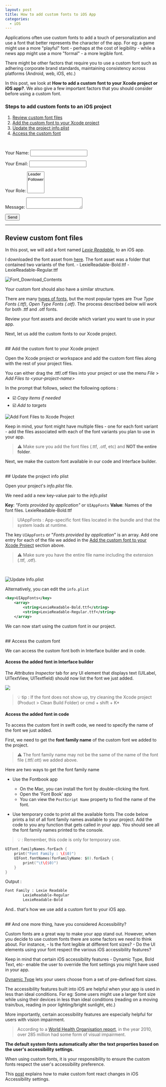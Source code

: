 ```yaml
---
layout: post
title: How to add custom fonts to iOS App
categories:
  - iOS 
---
```


Applications often use custom fonts to add a touch of personalization and use a font that better represents the character of the app.
For eg: a game might use a more "playful" font - perhaps at the cost of legibility - while a news app might use a more "formal" - a more legible font.

There might be other factors that require you to use a custom font such as adhering corporate brand standards, maintaining consistency across platforms (Android, web, iOS, etc.)

In this post, we look at **How to add a custom font to your Xcode project or iOS app?**. 
We also give a few important factors that you should consider before using a custom font.

### Steps to add custom fonts to an iOS project

<!-- toc -->
1. [Review custom font files](#review-custom-font-files)
2. [Add the custom font to your Xcode project](#add-the-custom-font-to-your-xcode-project)
3. [Update the project info.plist](#update-the-project-info-plist)
4. [Access the custom font](#access-the-custom-font)
<!-- tocstop -->

<!--more-->
<br>

<form name="contact" method="POST" data-netlify="true">
  <p>
    <label>Your Name: <input type="text" name="name" /></label>   
  </p>
  <p>
    <label>Your Email: <input type="email" name="email" /></label>
  </p>
  <p>
    <label>Your Role: <select name="role[]" multiple>
      <option value="leader">Leader</option>
      <option value="follower">Follower</option>
    </select></label>
  </p>
  <p>
    <label>Message: <textarea name="message"></textarea></label>
  </p>
  <p>
    <button type="submit">Send</button>
  </p>
</form>



---
## Review custom font files

In this post, we will add a font named [*Lexie Readable.*](https://www.k-type.com/fonts/lexie-readable/) to an iOS app.

I downloaded the font asset from [here](https://www.k-type.com/fonts/lexie-readable/). The font asset was a folder that contained two variants of the font. 
	- LexieReadable-Bold.ttf
	- LexieReadable-Regular.ttf
 
![Font_Download_Contents](https://github.com/codecraftblog/codecraftblog.github.io/blob/master/images/lexie_readable_font_folder_contents.jpg?raw=true)

Your custom font should also have a similar structure. 

There are many [types of fonts](https://www.fonts.com/support/faq/font-formats), but the most popular types are *True Type Fonts (.ttf)*, *Open Type Fonts (.otf)*. The process described below will work for both .ttf and .otf fonts.

Review your font assets and decide which variant you want to use in your app.

Next, let us add the custom fonts to our Xcode project.

<br>
## Add the custom font to your Xcode project
 
Open the Xcode project or workspace and add the custom font files along with the rest of your project files.

You can either drag the .ttf/.otf files into your project or use the menu *File* > *Add Files to \<your-project-name\>*

In the prompt that follows, select the following options : 
- ☑️ *Copy items if needed*
- ☑️ *Add to targets*

![Add Font Files to Xcode Project](https://github.com/codecraftblog/codecraftblog.github.io/blob/master/images/add_fonts_to_project.jpg?raw=true)

Keep in mind, your font might have multiple files - one for each font variant - add the files associated with each of the font variants you plan to use in your app.

> ⚠️ Make sure you add the font files (.ttf, .otf, etc) and **NOT the entire folder**.

Next, we make the custom font available in our code and Interface builder.

<br>
## Update the project info plist

Open your project's *info.plist* file.

We need add a new key-value pair to the *info.plist*

**Key**: *"Fonts provided by application"* or `UIAppFonts` 
**Value**: Names of the font files. LexieReadable-Bold.ttf

> UIAppFonts : App-specific font files located in the bundle and that the system loads at runtime.

The key `UIAppFonts` or "*Fonts provided by application*" is an array. Add one entry for each of the file we added in the [Add the custom font to your Xcode Project](#add-the-custom-font-to-your-xcode-project) section above.

> ⚠️ Make sure you have the entire file name including the extension (.ttf, .otf).
<br>

![Update Info.plist](https://github.com/codecraftblog/codecraftblog.github.io/blob/master/images/Update_Info_plist.jpg?raw=true)

Alternatively, you can edit the `info.plist`

```xml
<key>UIAppFonts</key>
	<array>
		<string>LexieReadable-Bold.ttf</string>
		<string>LexieReadable-Regular.ttf</string>
	</array>
```

We can now start using the custom font in our project.

<br>
## Access the custom font 

We can access the custom font both in Interface builder and in code.

#### Access the added font in Interface builder

The *Attributes Inspector* tab for any UI element that displays text (UILabel, UITextView, UITextfield) should now list the font we just added.

![](https://github.com/codecraftblog/codecraftblog.github.io/blob/master/images/Access_CustomFont_Storyboard.jpg?raw=true)

>💡 tip : If the font does not show up, try cleaning the Xcode project (Product > Clean Build Folder) or cmd + shift + K*

#### Access the added font in code

To access the custom font in swift code, we need to specify the name of the font we just added.

First, we need to get the **font family name** of the custom font we added to the project.

> ⚠️ The font family name may not be the same of the name of the font file (.ttf/.ott) we added above.

Here are two ways to get the font family name 

- Use the Fontbook app
	- On the Mac, you can install the font by double-clicking the font.
	- Open the 'Font Book' app
	- You can view the `PostScript Name` property to find the name of the font.

- Use temporary code to print all the available fonts
The code below prints a list of all font family names available to your project. Add the code to you any function that gets called in your app. You should see all the font family names printed to the console.
>💡 : Remember, this code is only for temporary use.
```swift
UIFont.familyNames.forEach {
	print("Font Family : \($0)")
	UIFont.fontNames(forFamilyName: $0).forEach { 
		print("\t\($0)")
	}
}
```
Output :
```xml
Font Family : Lexie Readable
		LexieReadable-Regular
		LexieReadable-Bold
```

And.. that's how we use add a custom font to your iOS app.

<br>
## And one more thing, have you considered Accessibility?

Custom fonts are a great way to make your app stand out. However, when you decide to use custom fonts there are some factors we need to think about. 
For instance,
	- Is the font legible at different font sizes?
	- Do the UI elements using your font respect the various iOS accessibility features?

Keep in mind that certain iOS accessibility features - Dynamic Type, Bold Text, etc- enable the user to override the font settings you might have used in your app.

[Dynamic Type](https://developer.apple.com/design/human-interface-guidelines/accessibility/overview/text-size-and-weight/) lets your users choose from a set of pre-defined font sizes. 

The accessibility features built into iOS are helpful when your app is used in less than ideal conditions. 
For eg: Some users might use a larger font size while using their devices in less than ideal conditions (reading on a moving train/bus, reading in poor lighting/bright sunlight, etc.) 

More importantly, certain accessibility features are especially helpful for users with vision impairment.

> According to a [World Health Organisation report](https://www.who.int/blindness/publications/globaldata/en/#:~:text=Globally%20the%20number%20of%20people,are%2082%25%20of%20all%20blind), in the year 2010, over 285 million had some form of visual impairment.

**The default system fonts automatically alter the text properties based on the user's accessibility settings.**

When using custom fonts, it is your responsibility to ensure the custom fonts respect the user's accessibility preference.

This [post](https://developer.apple.com/documentation/uikit/uifont/scaling_fonts_automatically) explains how to make custom font react changes in iOS Accessibility settings.
<!-- Prash link to your post here --> 
